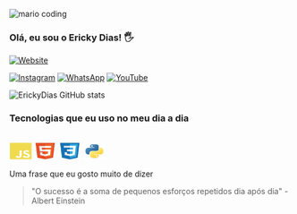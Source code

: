 ![mario coding](https://i.imgur.com/1ZvVkDc.gif)

### Olá, eu sou o Ericky Dias! 🖐️

[![Website](https://img.shields.io/website-up-down-green-red/http/monip.org.svg)](https://dev-erickydias.github.io/PrimeiroPortifolio/)

[![Instagram](https://img.shields.io/badge/Instagram-E4405F?style=for-the-badge&logo=instagram&logoColor=white)](https://www.instagram.com/ericky_dias/)
[![WhatsApp](https://img.shields.io/badge/WhatsApp-25D366?style=for-the-badge&logo=whatsapp&logoColor=white)](https://api.whatsapp.com/send?phone=351932910525&text=Vim%20pelo%20seu%20link%20no%20site%F0%9F%98%98)
[![YouTube](https://img.shields.io/badge/YouTube-FF0000?style=for-the-badge&logo=youtube&logoColor=white)](https://www.youtube.com/channel/UCBokRbM4rz-NBUlAQfIjCyw)

![ErickyDias GitHub stats](https://github-readme-stats.vercel.app/api?username=dev-erickydias&show_icons=true&theme=tokyonight)

### Tecnologias que eu uso no meu dia a dia 
<div style="display: inline_block"><br>
  <img align="center" alt="Ericky-Js" height="30" width="40" src="https://raw.githubusercontent.com/devicons/devicon/master/icons/javascript/javascript-plain.svg">
  <img align="center" alt="Ericky-HTML" height="30" width="40" src="https://raw.githubusercontent.com/devicons/devicon/master/icons/html5/html5-original.svg">
  <img align="center" alt="Ericky-CSS" height="30" width="40" src="https://raw.githubusercontent.com/devicons/devicon/master/icons/css3/css3-original.svg">
  <img align="center" alt="Ericky-Python" height="30" width="40" src="https://raw.githubusercontent.com/devicons/devicon/master/icons/python/python-original.svg">
</div><br/>
Uma frase que eu gosto muito de dizer<br/>

> "O sucesso é a soma de pequenos esforços repetidos dia após dia" - Albert Einstein

